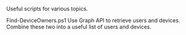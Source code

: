 Useful scripts for various topics.

Find-DeviceOwners.ps1
Use Graph API to retrieve users and devices. Combine these two into a useful list of users and devices.
